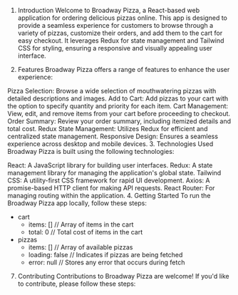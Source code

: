 1. Introduction
   Welcome to Broadway Pizza, a React-based web application for ordering delicious pizzas online. This app is designed to provide a seamless experience for customers to browse through a variety of pizzas, customize their orders, and add them to the cart for easy checkout. It leverages Redux for state management and Tailwind CSS for styling, ensuring a responsive and visually appealing user interface.

2. Features
   Broadway Pizza offers a range of features to enhance the user experience:

Pizza Selection: Browse a wide selection of mouthwatering pizzas with detailed descriptions and images.
Add to Cart: Add pizzas to your cart with the option to specify quantity and priority for each item.
Cart Management: View, edit, and remove items from your cart before proceeding to checkout.
Order Summary: Review your order summary, including itemized details and total cost.
Redux State Management: Utilizes Redux for efficient and centralized state management.
Responsive Design: Ensures a seamless experience across desktop and mobile devices. 3. Technologies Used
Broadway Pizza is built using the following technologies:

React: A JavaScript library for building user interfaces.
Redux: A state management library for managing the application's global state.
Tailwind CSS: A utility-first CSS framework for rapid UI development.
Axios: A promise-based HTTP client for making API requests.
React Router: For managing routing within the application. 4. Getting Started
To run the Broadway Pizza app locally, follow these steps:

- cart
  - items: [] // Array of items in the cart
  - total: 0 // Total cost of items in the cart
- pizzas
  - items: [] // Array of available pizzas
  - loading: false // Indicates if pizzas are being fetched
  - error: null // Stores any error that occurs during fetch

7. Contributing
   Contributions to Broadway Pizza are welcome! If you'd like to contribute, please follow these steps:
